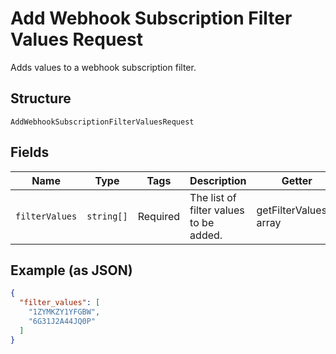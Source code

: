 
# Add Webhook Subscription Filter Values Request

Adds values to a webhook subscription filter.

## Structure

`AddWebhookSubscriptionFilterValuesRequest`

## Fields

| Name | Type | Tags | Description | Getter | Setter |
|  --- | --- | --- | --- | --- | --- |
| `filterValues` | `string[]` | Required | The list of filter values to be added. | getFilterValues(): array | setFilterValues(array filterValues): void |

## Example (as JSON)

```json
{
  "filter_values": [
    "1ZYMKZY1YFGBW",
    "6G31J2A44JQ0P"
  ]
}
```

